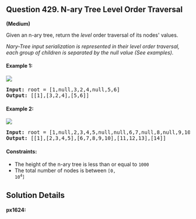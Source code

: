 ## Question 429. N-ary Tree Level Order Traversal
**(Medium)**

Given an n-ary tree, return the *level* order traversal of its nodes' values.

*Nary-Tree input serialization is represented in their level order traversal, each group of children is separated by the null value (See examples).*

#### Example 1:

<img src="https://assets.leetcode.com/uploads/2018/10/12/narytreeexample.png">
<pre>
<b>Input:</b> root = [1,null,3,2,4,null,5,6]
<b>Output:</b> [[1],[3,2,4],[5,6]]
</pre>

#### Example 2:

<img src="https://assets.leetcode.com/uploads/2019/11/08/sample_4_964.png">
<pre>
<b>Input:</b> root = [1,null,2,3,4,5,null,null,6,7,null,8,null,9,10,null,null,11,null,12,null,13,null,null,14]
<b>Output:</b> [[1],[2,3,4,5],[6,7,8,9,10],[11,12,13],[14]]
</pre>


#### Constraints:

* The height of the n-ary tree is less than or equal to `1000`
* The total number of nodes is between <code>[0, 10<sup>4</sup>]</code>

## Solution Details

#### px1624:
